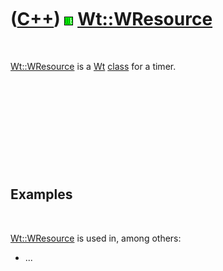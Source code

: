 
 

 

 

 

 

([C++](Cpp.md)) ![Wt](PicWt.png) [Wt::WResource](CppWResource.md)
===================================================================

 

[Wt::WResource](CppWResource.md) is a [Wt](CppWt.md)
[class](CppClass.md) for a timer.

 

 

 

 

 

Examples
--------

 

[Wt::WResource](CppWResource.md) is used in, among others:

-   ...

 

 

 

 

 

 

